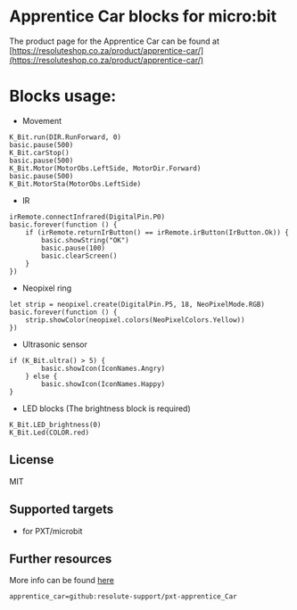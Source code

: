 
# Apprentice Car blocks for micro:bit

The product page for the Apprentice Car can be found at [https://resoluteshop.co.za/product/apprentice-car/](https://resoluteshop.co.za/product/apprentice-car/)

# Blocks usage:

* Movement
```blocks
K_Bit.run(DIR.RunForward, 0)
basic.pause(500)
K_Bit.carStop()
basic.pause(500)
K_Bit.Motor(MotorObs.LeftSide, MotorDir.Forward)
basic.pause(500)
K_Bit.MotorSta(MotorObs.LeftSide)
```

* IR
```blocks
irRemote.connectInfrared(DigitalPin.P0)
basic.forever(function () {
    if (irRemote.returnIrButton() == irRemote.irButton(IrButton.Ok)) {
        basic.showString("OK")
        basic.pause(100)
        basic.clearScreen()
    }
})
```

* Neopixel ring
```blocks
let strip = neopixel.create(DigitalPin.P5, 18, NeoPixelMode.RGB)
basic.forever(function () {
    strip.showColor(neopixel.colors(NeoPixelColors.Yellow))
})
```

* Ultrasonic sensor
```blocks
if (K_Bit.ultra() > 5) {
        basic.showIcon(IconNames.Angry)
    } else {
        basic.showIcon(IconNames.Happy)
}
```

* LED blocks (The brightness block is required)
```blocks
K_Bit.LED_brightness(0)
K_Bit.Led(COLOR.red)
```

## License

MIT

## Supported targets

* for PXT/microbit

## Further resources
More info can be found [here](https://resolute.education/curriculum/5/overview/)

```package
apprentice_car=github:resolute-support/pxt-apprentice_Car
```

